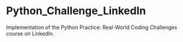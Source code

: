 # Python_Challenge_LinkedIn
Implementation of the Python Practice: Real-World Coding Challenges course on LinkedIn.
